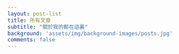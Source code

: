 ```yaml
---
layout: post-list
title: 所有文章
subtitle: "關於我的都在這裏"
background: 'assets/img/background-images/posts.jpg'
comments: false
---
```

